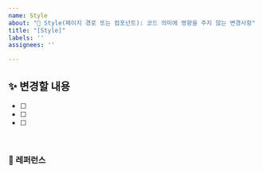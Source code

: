 ```yaml
---
name: Style
about: "💄 Style(페이지 경로 또는 컴포넌트): 코드 의미에 영향을 주지 않는 변경사항"
title: "[Style]"
labels: ''
assignees: ''

---
```


## ✨ 변경할 내용

- [ ]
- [ ]
- [ ]

<br>

### 📕 레퍼런스